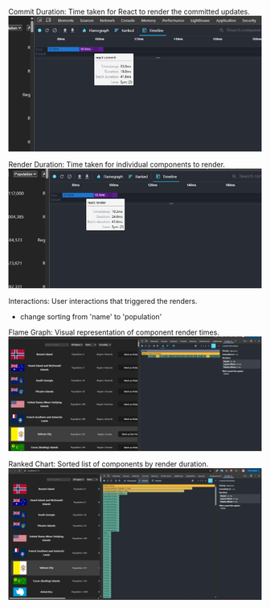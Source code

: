 Commit Duration: Time taken for React to render the committed updates.
![Screenshot 2025-03-22 165051.png](public/Screenshot%202025-03-22%20165051.png)

Render Duration: Time taken for individual components to render.
![Screenshot 2025-03-22 165046.png](public/Screenshot%202025-03-22%20165046.png)

Interactions: User interactions that triggered the renders.
- change sorting from 'name' to 'population'

Flame Graph: Visual representation of component render times.
![Screenshot 2025-03-22 133504.png](public/Screenshot%202025-03-22%20133504.png)

Ranked Chart: Sorted list of components by render duration.
![Screenshot 2025-03-22 133746.png](public/Screenshot%202025-03-22%20133746.png)
